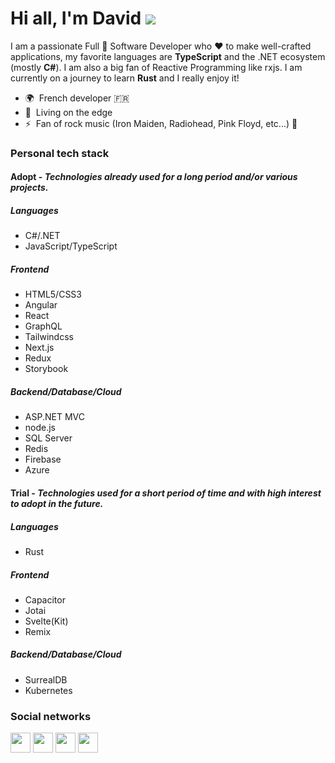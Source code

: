 # Hi all, I'm David ![](https://user-images.githubusercontent.com/18350557/176309783-0785949b-9127-417c-8b55-ab5a4333674e.gif)

I am a passionate Full 🌟 Software Developer who ❤ to make well-crafted applications, my favorite languages are **TypeScript** and the .NET ecosystem (mostly **C#**). I am also a big fan of Reactive Programming like rxjs. I am currently on a journey to learn **Rust** and I really enjoy it!

- 🌍  French developer :fr:
- 🚀  Living on the edge
- ⚡  Fan of rock music (Iron Maiden, Radiohead, Pink Floyd, etc...) :metal:

### Personal tech stack

#### Adopt - _Technologies already used for a long period and/or various projects._

##### Languages

- C#/.NET
- JavaScript/TypeScript

##### Frontend

- HTML5/CSS3
- Angular
- React
- GraphQL
- Tailwindcss
- Next.js
- Redux
- Storybook

##### Backend/Database/Cloud

- ASP.NET MVC
- node.js
- SQL Server
- Redis
- Firebase
- Azure

#### Trial - _Technologies used for a short period of time and with high interest to adopt in the future._

##### Languages

- Rust

##### Frontend

- Capacitor
- Jotai
- Svelte(Kit)
- Remix

##### Backend/Database/Cloud

- SurrealDB
- Kubernetes

### Social networks

<p align="left">
<a href="https://www.github.com/Odonno" target="_blank" rel="noreferrer"><img src="https://raw.githubusercontent.com/danielcranney/readme-generator/main/public/icons/socials/github.svg" width="32" height="32" /></a>
<a href="https://www.linkedin.com/in/david-bottiau" target="_blank" rel="noreferrer"><img src="https://raw.githubusercontent.com/danielcranney/readme-generator/main/public/icons/socials/linkedin.svg" width="32" height="32" /></a>
<a href="http://www.medium.com/@dbottiau" target="_blank" rel="noreferrer"><img src="https://raw.githubusercontent.com/danielcranney/readme-generator/main/public/icons/socials/medium.svg" width="32" height="32" /></a>
<a href="https://www.twitter.com/dbottiau" target="_blank" rel="noreferrer"><img src="https://raw.githubusercontent.com/danielcranney/readme-generator/main/public/icons/socials/twitter.svg" width="32" height="32" /></a>
</p>
